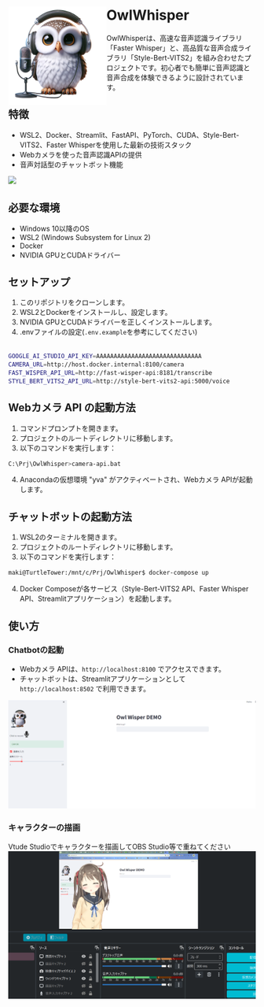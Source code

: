 <h1>
<img src="https://raw.githubusercontent.com/Sunwood-ai-labs/OwlWhisper/main/docs/OwlWhisper.png" height=200px align="left"/>
OwlWhisper <br>
</h1>


OwlWhisperは、高速な音声認識ライブラリ「Faster Whisper」と、高品質な音声合成ライブラリ「Style-Bert-VITS2」を組み合わせたプロジェクトです。初心者でも簡単に音声認識と音声合成を体験できるように設計されています。

## 特徴

- WSL2、Docker、Streamlit、FastAPI、PyTorch、CUDA、Style-Bert-VITS2、Faster Whisperを使用した最新の技術スタック
- Webカメラを使った音声認識APIの提供
- 音声対話型のチャットボット機能

![](https://github.com/Sunwood-ai-labs/OwlWhisper/blob/main/docs/demo.gif?raw=true)


## 必要な環境

- Windows 10以降のOS
- WSL2 (Windows Subsystem for Linux 2)
- Docker
- NVIDIA GPUとCUDAドライバー

## セットアップ

1. このリポジトリをクローンします。
2. WSL2とDockerをインストールし、設定します。
3. NVIDIA GPUとCUDAドライバーを正しくインストールします。
4. .envファイルの設定(`.env.example`を参考にしてください)

```bash

GOOGLE_AI_STUDIO_API_KEY=AAAAAAAAAAAAAAAAAAAAAAAAAAAAAA
CAMERA_URL=http://host.docker.internal:8100/camera
FAST_WISPER_API_URL=http://fast-wisper-api:8181/transcribe
STYLE_BERT_VITS2_API_URL=http://style-bert-vits2-api:5000/voice

```

## Webカメラ API の起動方法

1. コマンドプロンプトを開きます。
2. プロジェクトのルートディレクトリに移動します。
3. 以下のコマンドを実行します：

```bash
C:\Prj\OwlWhisper>camera-api.bat
```

4. Anacondaの仮想環境 "yva" がアクティベートされ、Webカメラ APIが起動します。

## チャットボットの起動方法

1. WSL2のターミナルを開きます。
2. プロジェクトのルートディレクトリに移動します。
3. 以下のコマンドを実行します：

```bash
maki@TurtleTower:/mnt/c/Prj/OwlWhisper$ docker-compose up
```

4. Docker Composeが各サービス（Style-Bert-VITS2 API、Faster Whisper API、Streamlitアプリケーション）を起動します。

## 使い方


### Chatbotの起動

- Webカメラ APIは、`http://localhost:8100` でアクセスできます。
- チャットボットは、Streamlitアプリケーションとして `http://localhost:8502` で利用できます。


![alt text](docs\image.png)

### キャラクターの描画

Vtude Studioでキャラクターを描画してOBS Studio等で重ねてください
![alt text](docs\image2.png)